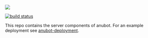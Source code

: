 
![][logo]

[![build status][ci-image]][ci-url]

This repo contains the server components of anubot. For an example deployment
see [anubot-deployment][anubot-deployment].

[logo]:         https://s3.amazonaws.com/anubot/logo-github-readme.png
[ci-image]:     https://ci.anubot.io/api/v1/teams/main/pipelines/main/jobs/test-server/badge
[ci-url]:       https://ci.anubot.io/
[anubot-deployment]: https://github.com/jasonkeene/anubot-deployment
